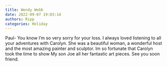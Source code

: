 ```yaml
---
title: Wendy Webb
date: 2022-09-07 19:03:14
authors: Ripp
categories: Holiday
---
```


 Paul-
You know I’m so very sorry for your loss. I always loved listening to all your adventures with Carolyn. She was a beautiful woman, a wonderful host and the most amazing painter and sculptor. Im so fortunate that Carolyn took the time to show My son Joe all her fantastic art pieces.
 See you soon friend.